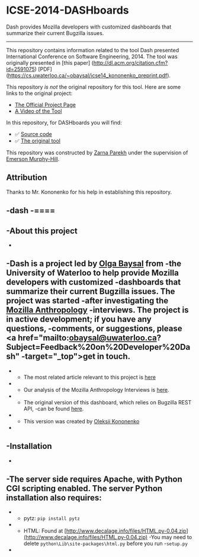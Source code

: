 # ICSE-2014-DASHboards
Dash provides Mozilla developers with customized dashboards that summarize their current Bugzilla issues.

***

This repository contains information related to the tool Dash presented International Conference on Software Engineering, 2014. The tool was originally presented in [this paper] (http://dl.acm.org/citation.cfm?id=2591075) [PDF] (https://cs.uwaterloo.ca/~obaysal/icse14_kononenko_preprint.pdf).

This repository _is not_ the original repository for this tool. Here are some links to the original project:
  - [The Official Project Page](https://github.com/okononen/dash)
  - [A Video of the Tool](http://youtu.be/Jka_MsZet20)

In this repository, for DASHboards you will find:
  - :white_check_mark: [Source code](https://github.com/okononen/dash)
  - :white_check_mark: [The original tool](http://dl.acm.org/citation.cfm?id=2591075)

This repository was constructed by [Zarna Parekh](https://github.com/zarna1parekh) under the supervision of [Emerson Murphy-Hill](https://github.com/CaptainEmerson). 

## Attribution

Thanks to Mr. Kononenko for his help in establishing this repository.


-dash
-====
-
-About this project
-------------------
-
-Dash is a project led by [Olga Baysal](https://cs.uwaterloo.ca/~obaysal/) from
-the University of Waterloo to help provide Mozilla developers with customized
-dashboards that summarize their current Bugzilla issues. The project was started
-after investigating the <a href="https://wiki.mozilla.org/Bugzilla_Anthropology">Mozilla Anthropology</a>
-interviews. The project is in active development; if you have any questions,
-comments, or suggestions, please <a href="mailto:obaysal@uwaterloo.ca?Subject=Feedback%20on%20Developer%20Dash"
-target="_top">get in touch</a>.
-
-  * The most related article relevant to this project is [here](developer_dash_ieeesoft13.pdf)
-  * Our analysis of the Mozilla Anthropology Interviews is <a href="http://www.cs.uwaterloo.ca/research/tr/2012/CS-2012-10.pdf">here</a>.
-  * The original version of this dashboard, which relies on Bugzilla REST API,
-can be found <a href="http://claw.cs.uwaterloo.ca/dash">here</a>.
-  * This version was created by <a href="https://cs.uwaterloo.ca/~okononen">Oleksii Kononenko</a>
-
-Installation
-------------
-
-The server side requires Apache, with Python CGI scripting enabled.  The server Python installation also requires:
-
-  * pytz: ```pip install pytz```
-  * HTML: Found at [http://www.decalage.info/files/HTML.py-0.04.zip](http://www.decalage.info/files/HTML.py-0.04.zip)
-You may need to delete ```python\Lib\site-packages\html.py``` before you run
-```setup.py```
-
